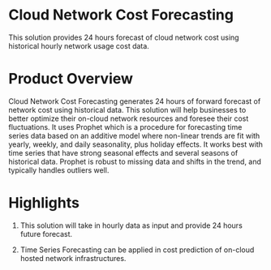 # Cloud Network Cost Forecasting
This solution provides 24 hours forecast of cloud network cost using historical hourly network usage cost data.

# Product Overview
Cloud Network Cost Forecasting generates 24 hours of forward forecast of network cost using historical data. This solution will help businesses to better optimize their on-cloud network resources and foresee their cost fluctuations. It uses Prophet which is a procedure for forecasting time series data based on an additive model where non-linear trends are fit with yearly, weekly, and daily seasonality, plus holiday effects. It works best with time series that have strong seasonal effects and several seasons of historical data. Prophet is robust to missing data and shifts in the trend, and typically handles outliers well.

# Highlights
1. This solution will take in hourly data as input and provide 24 hours future forecast. 

2. Time Series Forecasting can be applied in cost prediction of on-cloud hosted network infrastructures.

